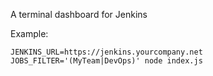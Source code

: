 A terminal dashboard for Jenkins

Example:

```
JENKINS_URL=https://jenkins.yourcompany.net JOBS_FILTER='(MyTeam|DevOps)' node index.js
```